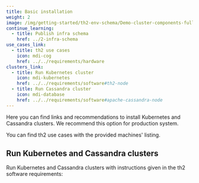 ```yaml
---
title: Basic installation
weight: 2
image: /img/getting-started/th2-env-schema/Demo-cluster-components-full-schema.drawio.png
continue_learning:
  - title: Publish infra schema
    href: ../2-infra-schema
use_cases_link:
  - title: th2 use cases
    icon: mdi-cog
    href: ../../requirements/hardware
clusters_link:
  - title: Run Kubernetes cluster
    icon: mdi-kubernetes
    href: ../../requirements/software#th2-node
  - title: Run Cassandra cluster
    icon: mdi-database
    href: ../../requirements/software#apache-cassandra-node
---
```


Here you can find links and recommendations to install Kubernetes and Cassandra clusters. We recommend this option for production system.

<!--more-->

You can find th2 use cases with the provided machines' listing.

<recommendations :items="use_cases_link"></recommendations>

## Run Kubernetes and Cassandra clusters

Run Kubernetes and Cassandra clusters with instructions given in the th2 software requirements:

<recommendations :items="clusters_link"></recommendations>

